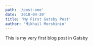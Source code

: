 ```yaml
---
path: '/post-one'
date: '2018-04-20'
title: 'My First Gatsby Post'
author: 'Mikhail Morshinin'
---
```


This is my very first blog post in Gatsby